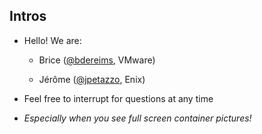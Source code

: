 ## Intros

- Hello! We are:

   - Brice ([@bdereims](https://twitter.com/bdereims), VMware)

   - Jérôme ([@jpetazzo](https://twitter.com/jpetazzo), Enix)

- Feel free to interrupt for questions at any time

- *Especially when you see full screen container pictures!*
